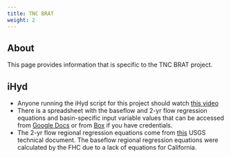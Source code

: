 ```yaml
---
title: TNC BRAT
weight: 2
---
```


## About

This page provides information that is specific to the TNC BRAT project.

## iHyd

- Anyone running the iHyd script for this project should watch [this video](https://youtu.be/tl-60gIIPo4)
- There is a spreadsheet with the baseflow and 2-yr flow regression equations and basin-specific input variable values that can be accessed from [Google Docs](https://docs.google.com/spreadsheets/d/1MoLq0Jvd4iaEiWHsOf3ULEk-oWtZzluv6eiAscM77ws/edit?usp=sharing) or from [Box](https://usu.box.com/s/k9eizpu28u9gnmn9rb5zpijr7vglqg8b) if you have credentials.
- The 2-yr flow regional regression equations come from [this](https://pubs.usgs.gov/sir/2012/5113/) USGS technical document.  The baseflow regional regression equations were calculated by the FHC due to a lack of equations for California.  


